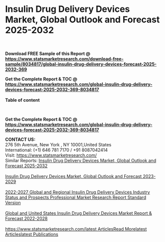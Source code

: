 <h1>Insulin Drug Delivery Devices Market, Global Outlook and Forecast 2025-2032</h1><br/><p><strong>Download FREE Sample of this Report @ <a href="https://www.statsmarketresearch.com/download-free-sample/8034817/global-insulin-drug-delivery-devices-forecast-2025-2032-369">https://www.statsmarketresearch.com/download-free-sample/8034817/global-insulin-drug-delivery-devices-forecast-2025-2032-369</a></strong></p><div><b>Get the Complete Report & TOC @ <a href="https://www.statsmarketresearch.com/global-insulin-drug-delivery-devices-forecast-2025-2032-369-8034817">https://www.statsmarketresearch.com/global-insulin-drug-delivery-devices-forecast-2025-2032-369-8034817</a></b></div><br><b>Table of content</b><p><br><div><b>Get the Complete Report & TOC @ <a href="https://www.statsmarketresearch.com/global-insulin-drug-delivery-devices-forecast-2025-2032-369-8034817">https://www.statsmarketresearch.com/global-insulin-drug-delivery-devices-forecast-2025-2032-369-8034817</a></b></div></p> <b>CONTACT US:</b><br>276 5th Avenue, New York , NY 10001,United States<br>International: (+1) 646 781 7170 / +91 8087042414<br>Visit: <a href="https://www.statsmarketresearch.com/">https://www.statsmarketresearch.com/</a><br>Similar Reports: <a href="https://www.statsmarketresearch.com/global-insulin-drug-delivery-devices-forecast-2025-2032-369-8034817">Insulin Drug Delivery Devices Market, Global Outlook and Forecast 2025-2032</a><br/><br/><a href="https://www.statsmarketresearch.com/global-insulin-drug-delivery-devices-forecast-2025-2032-369-8034817">Insulin Drug Delivery Devices Market, Global Outlook and Forecast 2023-2029</a><br/><br/><a href="https://www.statsmarketresearch.com/global-insulin-drug-delivery-devices-forecast-2025-2032-369-8034817">2022-2027 Global and Regional Insulin Drug Delivery Devices Industry Status and Prospects Professional Market Research Report Standard Version</a><br/><br/><a href="https://www.statsmarketresearch.com/global-insulin-drug-delivery-devices-forecast-2025-2032-369-8034817">Global and United States Insulin Drug Delivery Devices Market Report & Forecast 2022-2028</a><br/><br/><a href="https://gyeongbokgung.com">https://www.statsmarketresearch.com/</a><a href="https://hallyeomaritime.com">latest Articles</a><a href="https://jingwansa.com">Read More</a><a href=https://nguoiviet.jp/">latest Articles</a><a href="https://www.intelmarketresearch.com/">latest Publications</a>